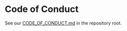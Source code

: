 # Code of Conduct

See our [CODE_OF_CONDUCT.md](https://github.com/AdemBoukhris457/Doctra/blob/main/CODE_OF_CONDUCT.md) in the repository root.

